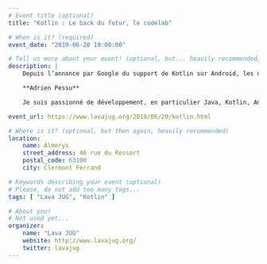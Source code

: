 ```yaml
---
# Event title (optional)
title: "Kotlin : Le back du futur, le codelab"

# When is it? (required)
event_date: "2019-06-20 19:00:00"

# Tell us more about your event! (optional, but... heavily recommended)
description: |
    Depuis l’annonce par Google du support de Kotlin sur Android, les développeurs d’applications mobiles se sont fortement intéressés à ce langage récent. Mais “Nom de Zeus !” est-ce réservé aux développeurs mobiles ? Non, Non et Non. Kotlin tourne sur la jvm alors autant en profiter dans tous nos projets. Viens découvrir toutes les facettes de ton futur prochain langage préféré. Au travers de cette conférence je te présenterai les principaux avantages du langage. Que ce soit les data class, les extensions, les coroutines… Je profiterai également d’un bout de code pour te montrer qu’il est simple de faire une API avec Spring et Kotlin. On apprendra à transformer ton vieux Java en Kotlin puis à penser directement en Kotlin pour plus de “fun” et moins de “void”.

    **Adrien Pessu**

    Je suis passionné de développement, en particulier Java, Kotlin, Angular et Web. J’ai évolué pendant plusieurs années en société de services puis chez un éditeur logiciel,et je me suis lancé dans l’aventure freelance.

event_url: https://www.lavajug.org/2019/06/20/kotlin.html

# Where is it? (optional, but then again, heavily recommended)
location:
    name: Almerys
    street_address: 46 rue du Ressort
    postal_code: 63100
    city: Clermont Ferrand

# Keywords describing your event (optional)
# Please, do not add too many tags...
tags: [ "Lava JUG", "Kotlin" ]

# About you!
# Not used yet...
organizer:
    name: "Lava JUG"
    website: http://www.lavajug.org/
    twitter: lavajug
---
```

